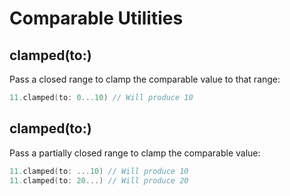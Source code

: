 # Comparable Utilities

## clamped(to:)

Pass a closed range to clamp the comparable value to that range:

```swift
11.clamped(to: 0...10) // Will produce 10
```

## clamped(to:)

Pass a partially closed range to clamp the comparable value:

```swift
11.clamped(to: ...10) // Will produce 10
11.clamped(to: 20...) // Will produce 20
```
